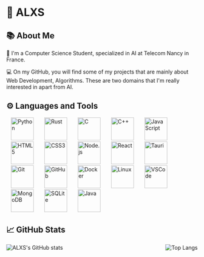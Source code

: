 
# 🐻 ALXS

## 📚 About Me

🔬 I'm a Computer Science Student, specialized in AI at Telecom Nancy in France.

💻 On my GitHub, you will find some of my projects that are mainly about Web Development, Algorithms. These are two domains that I'm really interested in apart from AI.

## ⚙️ Languages and Tools

<a href="https://www.python.org/" style="text-decoration: none !important; padding: 12px;">
    <img class="tech-icon" alt="Python" 
    style="width: 60px;"src="https://cdn.jsdelivr.net/gh/devicons/devicon/icons/python/python-original.svg" />
</a>
<a href="https://www.rust-lang.org/" style="text-decoration: none !important; padding: 12px;">
    <img class="tech-icon" alt="Rust" 
    style="width: 60px;"src="https://cdn.jsdelivr.net/gh/devicons/devicon/icons/rust/rust-original.svg" />
</a>
<a href="https://www.cprogramming.com/" style="text-decoration: none !important; padding: 12px;">
    <img class="tech-icon" alt="C"
    style="width: 60px;" src="https://cdn.jsdelivr.net/gh/devicons/devicon/icons/c/c-original.svg" />
</a>
<a href="https://www.cplusplus.com/" style="text-decoration: none !important; padding: 12px;">
    <img class="tech-icon" alt="C++" 
    style="width: 60px;" src="https://cdn.jsdelivr.net/gh/devicons/devicon/icons/cplusplus/cplusplus-original.svg" />
</a>
<a href="https://www.javascript.com/" style="text-decoration: none !important; padding: 12px;">
    <img class="tech-icon" alt="JavaScript"
    style="width: 60px;" src="https://cdn.jsdelivr.net/gh/devicons/devicon/icons/javascript/javascript-original.svg" />
</a>
<a href="https://developer.mozilla.org/en-US/docs/Web/HTML" style="text-decoration: none !important; padding: 12px;">
    <img class="tech-icon" alt="HTML5"
    style="width: 60px;" src="https://cdn.jsdelivr.net/gh/devicons/devicon/icons/html5/html5-original.svg" />
</a>
<a href="https://developer.mozilla.org/en-US/docs/Web/CSS" style="text-decoration: none !important; padding: 12px;">
    <img class="tech-icon" alt="CSS3"
    style="width: 60px;" src="https://cdn.jsdelivr.net/gh/devicons/devicon/icons/css3/css3-original.svg" />
</a>
<a href="https://nodejs.org/en/" style="text-decoration: none !important; padding: 12px;">
    <img class="tech-icon" alt="Node.js"
    style="width: 60px;" src="https://cdn.jsdelivr.net/gh/devicons/devicon/icons/nodejs/nodejs-original.svg" />
</a>
<a href="https://reactjs.org/" style="text-decoration: none !important; padding: 12px;">
    <img class="tech-icon" alt="React"
    style="width: 60px;" src="https://cdn.jsdelivr.net/gh/devicons/devicon/icons/react/react-original.svg" />
</a>
<a href="https://tauri.studio/" style="text-decoration: none !important; padding: 12px;">
    <img class="tech-icon" alt="Tauri"
    style="width: 60px;" src="https://cdn.jsdelivr.net/gh/devicons/devicon/icons/tauri/tauri-original.svg" />
</a>
<a href="https://git-scm.com/" style="text-decoration: none !important; padding: 12px;">
    <img class="tech-icon" alt="Git"
    style="width: 60px;" src="https://cdn.jsdelivr.net/gh/devicons/devicon/icons/git/git-original.svg" />
</a>
<a href="https://github.com/" style="text-decoration: none !important; padding: 12px;">
    <img class="tech-icon" alt="GitHub"
    style="width: 60px;" src="https://cdn.jsdelivr.net/gh/devicons/devicon/icons/github/github-original.svg" />
</a>
<a href="https://www.docker.com/" style="text-decoration: none !important; padding: 12px;">
    <img class="tech-icon" alt="Docker"
    style="width: 60px;" src="https://cdn.jsdelivr.net/gh/devicons/devicon/icons/docker/docker-original.svg" />
</a>
<a href="https://www.linux.org/" style="text-decoration: none !important; padding: 12px;">
    <img class="tech-icon" alt="Linux"
    style="width: 60px;" src="https://cdn.jsdelivr.net/gh/devicons/devicon/icons/linux/linux-original.svg" />
</a>
<a href="https://code.visualstudio.com/" style="text-decoration: none !important; padding: 12px;">
    <img class="tech-icon" alt="VSCode"
    style="width: 60px;" src="https://cdn.jsdelivr.net/gh/devicons/devicon/icons/vscode/vscode-original.svg" />
</a>
<a href="https://www.mongodb.com/" style="text-decoration: none !important; padding: 12px;">
    <img class="tech-icon" alt="MongoDB"
    style="width: 60px;" src="https://cdn.jsdelivr.net/gh/devicons/devicon/icons/mongodb/mongodb-original.svg" />
</a>
<a href="https://www.sqlite.org/index.html" style="text-decoration: none !important; padding: 12px;">
    <img class="tech-icon" alt="SQLite"
    style="width: 60px;" src="https://cdn.jsdelivr.net/gh/devicons/devicon/icons/sqlite/sqlite-original.svg" />
</a>
<a href="https://www.java.com/" style="text-decoration: none !important; padding: 12px;">
    <img class="tech-icon" alt="Java"
    style="width: 60px;" src="https://cdn.jsdelivr.net/gh/devicons/devicon/icons/java/java-original.svg" />
</a>

## 📈 GitHub Stats

<div style="display: flex; justify-content: space-between; align-items: center;">
    <img src="https://github-readme-stats.vercel.app/api?username=ALXS-GitHub&show_icons=true&theme=highcontrast" alt="ALXS's GitHub stats" />
    <img src="https://github-readme-stats.vercel.app/api/top-langs/?username=ALXS-GitHub&layout=compact&theme=highcontrast" alt="Top Langs" />
</div>





